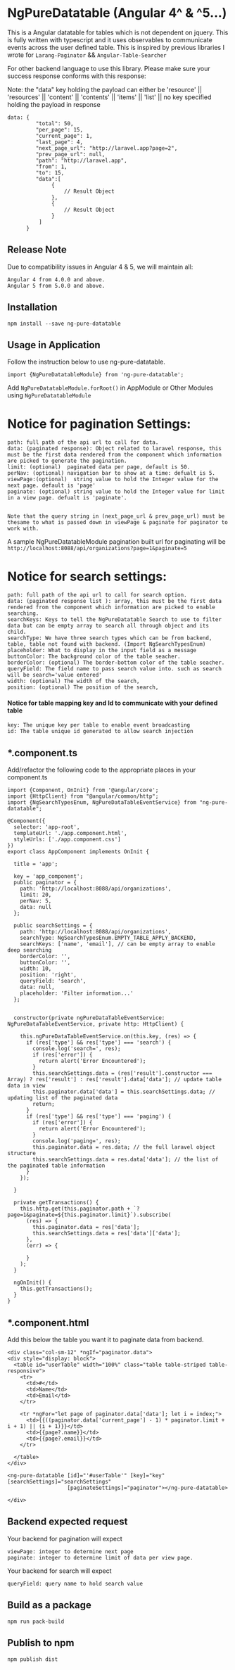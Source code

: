 # NgPureDatatable (Angular 4^ & ^5...)

This is a Angular datatable for tables which is not dependent on jquery. This is fully written with typescript and it uses observables to communicate events across the user defined table. This is inspired by previous libraries I wrote for `Larang-Paginator` && `Angular-Table-Searcher`

For other backend language to use this library. Please make sure your success response conforms with this response: 
 
Note: the "data" key holding the payload can either be 'resource' || 'resources' || 'content' || 'contents' || 'items' || 'list' || no key specified holding the payload in response
   
      
    data: {
             "total": 50,
             "per_page": 15,
             "current_page": 1,
             "last_page": 4,
             "next_page_url": "http://laravel.app?page=2",
             "prev_page_url": null,
             "path": "http://laravel.app",
             "from": 1,
             "to": 15,
             "data":[
                  {
                      // Result Object
                  },
                  {
                      // Result Object
                  }
              ]
          }
    
  ## Release Note
  
  Due to compatibility issues in Angular 4 & 5, we will maintain all:
  ````
  Angular 4 from 4.0.0 and above.
  Angular 5 from 5.0.0 and above.
  ````
  

 ## Installation
 
 `npm install --save ng-pure-datatable`

   
## Usage in Application

Follow the instruction below to use ng-pure-datatable.

`import {NgPureDatatableModule} from 'ng-pure-datatable';`

Add `NgPureDatatableModule.forRoot()` in AppModule or Other Modules using `NgPureDatatableModule`
     
   # Notice for pagination Settings: 
  ```` 
  path: full path of the api url to call for data.
  data: (paginated response): Object related to laravel response, this must be the first data rendered from the component which information are picked to generate the pagination.
  limit: (optional)  paginated data per page, default is 50.
  perNav: (optional) navigation bar to show at a time: defualt is 5.
  viewPage:(optional)  string value to hold the Integer value for the next page. default is 'page'
  paginate: (optional) string value to hold the Integer value for limit in a view page. defualt is 'paginate'.
  
   
  Note that the query string in (next_page_url & prev_page_url) must be thesame to what is passed down in viewPage & paginate for paginator to work with.

  ````
 
  A sample NgPureDatatableModule pagination built url for paginating will be `http://localhost:8088/api/organizations?page=1&paginate=5`
 
 
    
 # Notice for search settings: 
   
   ```` 
   path: full path of the api url to call for search option.
   data: (paginated response list ): array, this must be the first data rendered from the component which information are picked to enable searching.
   searchKeys: Keys to tell the NgPureDatatable Search to use to filter data but can be empty array to search all through object and its child.
   searchType: We have three search types which can be from backend, table, table not found with backend. (Import NgSearchTypesEnum)
   placeholder: What to display in the input field as a message
   buttonColor: The background color of the table seacher.
   borderColor: (optional) The border-bottom color of the table seacher.
   queryField: The field name to pass search value into. such as search will be search='value entered'
   width: (optional) The width of the search,
   position: (optional) The position of the search,
   ````
   
   #### Notice for table mapping key and Id to communicate with your defined table

  ````
  key: The unique key per table to enable event broadcasting
  id: The table unique id generated to allow search injection 
  ````  
  
   ## *.component.ts
   
   Add/refactor the following code to the appropriate places in your component.ts

  
````
import {Component, OnInit} from '@angular/core';
import {HttpClient} from "@angular/common/http";
import {NgSearchTypesEnum, NgPureDataTableEventService} from "ng-pure-datatable";

@Component({
  selector: 'app-root',
  templateUrl: './app.component.html',
  styleUrls: ['./app.component.css']
})
export class AppComponent implements OnInit {

  title = 'app';

  key = 'app_component';
  public paginator = {
    path: 'http://localhost:8088/api/organizations',
    limit: 20,
    perNav: 5,
    data: null
  };

  public searchSettings = {
    path: 'http://localhost:8088/api/organizations',
    searchType: NgSearchTypesEnum.EMPTY_TABLE_APPLY_BACKEND,
    searchKeys: ['name', 'email'], // can be empty array to enable deep searching
    borderColor: '',
    buttonColor: '',
    width: 10,
    position: 'right',
    queryField: 'search',
    data: null,
    placeholder: 'Filter information...'
  };


  constructor(private ngPureDataTableEventService: NgPureDataTableEventService, private http: HttpClient) {

    this.ngPureDataTableEventService.on(this.key, (res) => {
      if (res['type'] && res['type'] === 'search') {
        console.log('search=', res);
        if (res['error']) {
          return alert('Error Encountered');
        }
        this.searchSettings.data = (res['result'].constructor === Array) ? res['result'] : res['result'].data['data']; // update table data in view
        this.paginator.data['data'] = this.searchSettings.data; // updating list of the paginated data
        return;
      }
      if (res['type'] && res['type'] === 'paging') {
        if (res['error']) {
          return alert('Error Encountered');
        }
        console.log('paging=', res);
        this.paginator.data = res.data; // the full laravel object structure
        this.searchSettings.data = res.data['data']; // the list of the paginated table information
      }
    });

  }

  private getTransactions() {
    this.http.get(this.paginator.path + `?page=1&paginate=${this.paginator.limit}`).subscribe(
      (res) => {
        this.paginator.data = res['data'];
        this.searchSettings.data = res['data']['data'];
      },
      (err) => {

      }
    );
  }

  ngOnInit() {
    this.getTransactions();
  }
}

  ````
  
  ## *.component.html
  Add this below the table you want it to paginate data from backend.
  
  ````
<div class="col-sm-12" *ngIf="paginator.data">
  <div style="display: block">
    <table id="userTable" width="100%" class="table table-striped table-responsive">
      <tr>
        <td>#</td>
        <td>Name</td>
        <td>Email</td>
      </tr>

      <tr *ngFor="let page of paginator.data['data']; let i = index;">
        <td>{{((paginator.data['current_page'] - 1) * paginator.limit + i + 1) || (i + 1)}}</td>
        <td>{{page?.name}}</td>
        <td>{{page?.email}}</td>
      </tr>

    </table>
  </div>

  <ng-pure-datatable [id]="'#userTable'" [key]="key" [searchSettings]="searchSettings"
                     [paginateSettings]="paginator"></ng-pure-datatable>

</div>

````

## Backend expected request

Your backend for pagination will expect 

````
viewPage: integer to determine next page
paginate: integer to determine limit of data per view page.
````
 
Your backend for search will expect 

````
queryField: query name to hold search value
````
 
## Build as a package

`npm run pack-build`


## Publish to npm

`npm publish dist`
